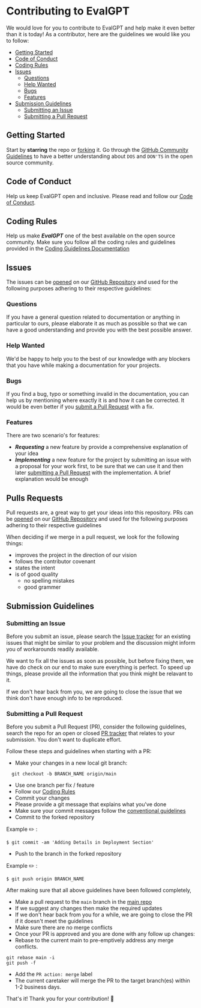 # Contributing to EvalGPT

We would love for you to contribute to EvalGPT and help make it even better than it is today! As a contributor, here are the guidelines we would like you to follow:

- [Getting Started](#getting-started)
- [Code of Conduct](#code-of-conduct)
- [Coding Rules](#rules)
- [Issues](#issues)
  - [Questions](#questions)
  - [Help Wanted](#help-wanted)
  - [Bugs](#bugs)
  - [Features](#features)
- [Submission Guidelines](#submit)
  - [Submitting an Issue](#submitting-an-issue)
  - [Submitting a Pull Request](#submitting-a-pull-request)

## Getting Started

Start by **starring** the repo or [forking](https://github.com/evalgpt/evalgpt/fork) it. Go through the [GitHub Community Guidelines](https://help.github.com/en/github/site-policy/github-community-guidelines) to have a better understanding about `DOS` and `DON'TS` in the open source community.

## Code of Conduct

Help us keep EvalGPT open and inclusive. Please read and follow our [Code of Conduct](https://github.com/evalgpt/evalgpt/blob/main/docs/CODE_OF_CONDUCT.md).

## Coding Rules

Help us make ***EvalGPT*** one of the best available on the open source community. Make sure you follow all the coding rules and guidelines provided in the [Coding Guidelines Documentation](https://github.com/evalgpt/evalgpt/blob/main/docs/CODING_GUIDELINES.md)

## Issues

The issues can be [opened](#submitting-an-issue) on our [GitHub Repository][github] and used for the following purposes adhering to their respective guidelines:

### Questions
If you have a general question related to documentation or anything in particular to ours, please elaborate it as much as possible so that we can have a good understanding and provide you with the best possible answer.

### Help Wanted
We'd be happy to help you to the best of our knowledge with any blockers that you have while making a documentation for your projects.

### Bugs
If you find a bug, typo or something invalid in the documentation, you can help us by mentioning where exactly it is and how it can be corrected. It would be even better if you [submit a Pull Request](#submitting-a-pull-request) with a fix.

### Features
There are two scenario's for features:

* ***Requesting*** a new feature by provide a comprehensive explanation of your idea
* ***Implementing*** a new feature for the project by submitting an issue with a proposal for your work first, to be sure that we can use it and then later [submitting a Pull Request](#submitting-a-pull-request) with the implementation. A brief explanation would be enough

## Pulls Requests

Pull requests are, a great way to get your ideas into this repository. PRs can be [opened](#submitting-a-pull-request) on our [GitHub Repository][github] and used for the following purposes adhering to their respective guidelines

When deciding if we merge in a pull request, we look for the following things:

* improves the project in the direction of our vision
* follows the contributor covenant
* states the intent
* is of good quality
    * no spelling mistakes
    * good grammer

## Submission Guidelines

### Submitting an Issue

Before you submit an issue, please search the [Issue tracker](https://github.com/evalgpt/evalgpt/issues) for an existing issues that might be similar to your problem and the discussion might inform you of workarounds readily available.

We want to fix all the issues as soon as possible, but before fixing them, we have do check on our end to make sure everything is perfect. To speed up things, please provide all the information that you think might be relavant to it.

If we don't hear back from you, we are going to close the issue that we think don't have enough info to be reproduced.

### Submitting a Pull Request

Before you submit a Pull Request (PR), consider the following guidelines, search the repo for an open or closed [PR tracker](https://github.com/evalgpt/evalgpt/pulls) that relates to your submission. You don't want to duplicate effort.

Follow these steps and guidelines when starting with a PR:
* Make your changes in a new local git branch:
```shell
  git checkout -b BRANCH_NAME origin/main
```
* Use one branch per fix / feature
* Follow our [Coding Rules](#coding-rules)
* Commit your changes
* Please provide a git message that explains what you've done
* Make sure your commit messages follow the [conventional guidelines](https://github.com/evalgpt/evalgpt/blob/main/docs/COMMIT_MESSAGE_GUIDELINES.md)
* Commit to the forked repository

Example :pencil2: :
```
$ git commit -am 'Adding Details in Deployment Section'
```
* Push to the branch in the forked repository

Example :pencil2: :
```
$ git push origin BRANCH_NAME
```

After making sure that all above guidelines have been followed completely,

* Make a pull request to the `main` branch in the [main repo][github]
* If we suggest any changes then make the required updates
* If we don't hear back from you for a while, we are going to close the PR if it doesn't meet the guidelines
* Make sure there are no merge conflicts
* Once your PR is approved and you are done with any follow up changes:
* Rebase to the current main to pre-emptively address any merge conflicts.

```shell
git rebase main -i
git push -f
```
* Add the `PR action: merge` label
* The current caretaker will merge the PR to the target branch(es) within 1-2 business days.

That's it! Thank you for your contribution! 🎉


[GitHub]: https://github.com/evalgpt/evalgpt